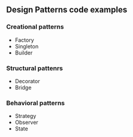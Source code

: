 ## Design Patterns code examples

### Creational patterns
- Factory
- Singleton
- Builder

### Structural pattenrs
- Decorator
- Bridge

### Behavioral patterns
- Strategy
- Observer
- State